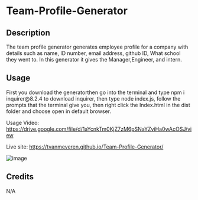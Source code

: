 # Team-Profile-Generator

<h2>Description</h2>
The team profile generator generates employee profile for a company with details such as name, ID number, email address, github ID, What school they went to. In this generator it gives the Manager,Engineer, and intern.
<h2>Usage</h2>
First you download the generatorthen go into the terminal and type npm i inquirer@8.2.4 to download inquirer, then type node index.js, follow the prompts that the terminal give you, then right click the Index.html in the dist folder and choose open in default browser.

Usage Video: https://drive.google.com/file/d/1aYcnkTm0KjZ7zM6pSNaYZviHa0wAcOSJ/view

Live site:  https://tvanmeveren.github.io/Team-Profile-Generator/

![image](https://user-images.githubusercontent.com/111665712/200735577-b56ec823-f35b-449c-b660-9189e6c4f351.png)


<h2>Credits</h2>
N/A

